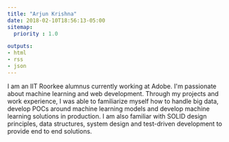 ```yaml
---
title: "Arjun Krishna"
date: 2018-02-10T18:56:13-05:00
sitemap:
  priority : 1.0

outputs:
- html
- rss
- json
---
```

I am an IIT Roorkee alumnus currently working at Adobe. I'm passionate about machine learning and web development. Through my projects and work experience, I was able to familiarize myself how to handle big data, develop POCs around machine learning models and develop machine learning solutions in production. I am also familiar with SOLID design principles, data structures, system design and test-driven development to provide end to end solutions.